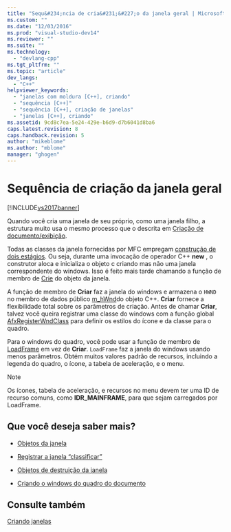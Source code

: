 ```yaml
---
title: "Sequ&#234;ncia de cria&#231;&#227;o da janela geral | Microsoft Docs"
ms.custom: ""
ms.date: "12/03/2016"
ms.prod: "visual-studio-dev14"
ms.reviewer: ""
ms.suite: ""
ms.technology: 
  - "devlang-cpp"
ms.tgt_pltfrm: ""
ms.topic: "article"
dev_langs: 
  - "C++"
helpviewer_keywords: 
  - "janelas com moldura [C++], criando"
  - "sequência [C++]"
  - "sequência [C++], criação de janelas"
  - "janelas [C++], criando"
ms.assetid: 9cd8c7ea-5e24-429e-b6d9-d7b6041d8ba6
caps.latest.revision: 8
caps.handback.revision: 5
author: "mikeblome"
ms.author: "mblome"
manager: "ghogen"
---
```

# Sequ&#234;ncia de cria&#231;&#227;o da janela geral
[!INCLUDE[vs2017banner](../assembler/inline/includes/vs2017banner.md)]

Quando você cria uma janela de seu próprio, como uma janela filho, a estrutura muito usa o mesmo processo que o descrita em [Criação de documento\/exibição](../mfc/document-view-creation.md).  
  
 Todas as classes da janela fornecidas por MFC empregam [construção de dois estágios](../mfc/one-stage-and-two-stage-construction-of-objects.md).  Ou seja, durante uma invocação de operador C\+\+ **new** , o construtor aloca e inicializa o objeto c criando mas não uma janela correspondente do windows.  Isso é feito mais tarde chamando a função de membro de [Crie](../Topic/CWnd::Create.md) do objeto da janela.  
  
 A função de membro de **Criar** faz a janela do windows e armazena o `HWND` no membro de dados público [m\_hWnd](../Topic/CWnd::m_hWnd.md)do objeto C\+\+.  **Criar** fornece a flexibilidade total sobre os parâmetros de criação.  Antes de chamar **Criar**, talvez você queira registrar uma classe do windows com a função global [AfxRegisterWndClass](../Topic/AfxRegisterWndClass.md) para definir os estilos do ícone e da classe para o quadro.  
  
 Para o windows do quadro, você pode usar a função de membro de [LoadFrame](../Topic/CFrameWnd::LoadFrame.md) em vez de **Criar**.  `LoadFrame` faz a janela do windows usando menos parâmetros.  Obtém muitos valores padrão de recursos, incluindo a legenda do quadro, o ícone, a tabela de aceleração, e o menu.  
  
> [!NOTE]
>  Os ícones, tabela de aceleração, e recursos no menu devem ter uma ID de recurso comuns, como **IDR\_MAINFRAME**, para que sejam carregados por LoadFrame.  
  
## Que você deseja saber mais?  
  
-   [Objetos da janela](../mfc/window-objects.md)  
  
-   [Registrar a janela “classificar”](../mfc/registering-window-classes.md)  
  
-   [Objetos de destruição da janela](../mfc/destroying-window-objects.md)  
  
-   [Criando o windows do quadro do documento](../Topic/Creating%20Document%20Frame%20Windows.md)  
  
## Consulte também  
 [Criando janelas](../Topic/Creating%20Windows.md)